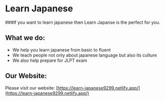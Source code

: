 #                                                        Learn Japanese
###If you want to learn japanese then Learn Japanse is the perfect for you.

## What we do:
* We help you learn japanese from basic to fluent
* We teach people not only about japanese language but also its culture
* We also help prepare for JLPT exam

## Our Website:
Please visit our website: [https://learn-japanese9299.netlify.app/](https://learn-japanese9299.netlify.app/)

